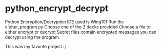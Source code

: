 # python_encrypt_decrypt
Python Encryption/Decryption
IDE used is Wing101
Run the cipher_program.py 
Choose one of the 2 decks provided
Choose a file to either encrypt or decrypt
Secret files contain encrypted messages you can decrypt using the program

This was my favorite project :)
